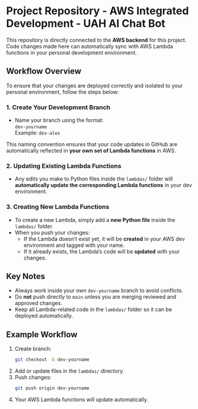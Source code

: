 # Project Repository - AWS Integrated Development - UAH AI Chat Bot

This repository is directly connected to the **AWS backend** for this project. Code changes made here can automatically sync with AWS Lambda functions in your personal development environment.

## Workflow Overview

To ensure that your changes are deployed correctly and isolated to your personal environment, follow the steps below:

### 1. Create Your Development Branch
- Name your branch using the format:  
  `dev-yourname`  
  Example: `dev-alex`  

This naming convention ensures that your code updates in GitHub are automatically reflected in **your own set of Lambda functions** in AWS.

### 2. Updating Existing Lambda Functions
- Any edits you make to Python files inside the `lambdas/` folder will **automatically update the corresponding Lambda functions** in your dev environment.

### 3. Creating New Lambda Functions
- To create a new Lambda, simply add a **new Python file** inside the `lambdas/` folder.  
- When you push your changes:
  - If the Lambda doesn’t exist yet, it will be **created** in your AWS dev environment and tagged with your name.
  - If it already exists, the Lambda’s code will be **updated** with your changes.

## Key Notes
- Always work inside your own `dev-yourname` branch to avoid conflicts.  
- Do **not** push directly to `main` unless you are merging reviewed and approved changes.  
- Keep all Lambda-related code in the `lambdas/` folder so it can be deployed automatically.  

## Example Workflow
1. Create branch:  
   ```bash
   git checkout -b dev-yourname
2. Add or update files in the `lambdas/` directory.
3. Push changes:
   ```bash
   git push origin dev-yourname
4. Your AWS Lambda functions will update automatically.

